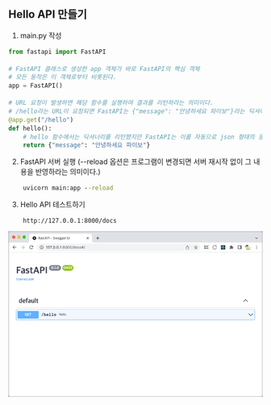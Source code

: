 ## Hello API 만들기
1. main.py 작성
```python
from fastapi import FastAPI

# FastAPI 클래스로 생성한 app 객체가 바로 FastAPI의 핵심 객체
# 모든 동작은 이 객체로부터 비롯된다.
app = FastAPI() 

# URL 요청이 발생하면 해당 함수를 실행하여 결과를 리턴하라는 의미이다.
# /hello라는 URL이 요청되면 FastAPI는 {"message": "안녕하세요 파이보"}라는 딕셔너리를 리턴할 것이다.
@app.get("/hello")
def hello():
    # hello 함수에서는 딕셔너리를 리턴했지만 FastAPI는 이를 자동으로 json 형태의 응답으로 리턴한다.
    return {"message": "안녕하세요 파이보"}
```

2. FastAPI 서버 실행
   (--reload 옵션은 프로그램이 변경되면 서버 재시작 없이 그 내용을 반영하라는 의미이다.)
```cmd
    uvicorn main:app --reload
```

3. Hello API 테스트하기
```
    http://127.0.0.1:8000/docs
```
![Alt text](image.png)